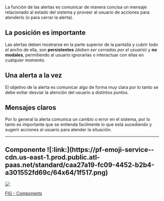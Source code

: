 La función de las alertas es comunicar de manera concisa un mensaje relacionado al estado del sistema y proveer al usuario de acciones para atenderlo (o para cerrar la alerta).

## La posición es importante

Las alertas deben mostrarse en la parte superior de la pantalla y cubrir todo el ancho de ella, son **persistentes** _(deben ser cerradas por el usuario_) y **no modales**, permitiendo al usuario ignorarlas o interactuar con ellas en cualquier momento.

## Una alerta a la vez

El objetivo de la alerta es comunicar algo de forma muy clara por lo tanto se debe evitar desviar la atención del usuario a distintos puntos.

## Mensajes claros

Por lo general la alerta comunica un cambio o error en el sistema, por lo tanto es importante que se entienda facilmente lo que está sucediendo y sugerir acciones al usuario para atender la situación.

---

## Componente [](https://www.figma.com/file/Zv5cp2PFUMFR3G3fp6qb15/Flare-Igniter-%F0%9F%A7%AC?node-id=2105%3A2448 "https://www.figma.com/file/Zv5cp2PFUMFR3G3fp6qb15/Flare-Igniter-%F0%9F%A7%AC?node-id=2105%3A2448")![:link:](https://pf-emoji-service--cdn.us-east-1.prod.public.atl-paas.net/standard/caa27a19-fc09-4452-b2b4-a301552fd69c/64x64/1f517.png)

![](https://static.figma.com/uploads/b6df2735e4cb368306acf5480b50f96e69f96099)

[FIG - Components](https://www.figma.com/file/adTpzuue9VJyGt5D6bb45F/FIG---Components?node-id=2105%3A2448)